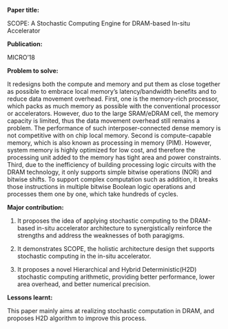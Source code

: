 **Paper title:**

SCOPE: A Stochastic Computing Engine for DRAM-based In-situ Accelerator

**Publication:**

MICRO’18

**Problem to solve:**

It redesigns both the compute and memory and put them as close together as
possible to embrace local memory’s latency/bandwidth benefits and to reduce data
movement overhead. First, one is the memory-rich processor, which packs as much
memory as possible with the conventional processor or accelerators. However, duo
to the large SRAM/eDRAM cell, the memory capacity is limited, thus the data
movement overhead still remains a problem. The performance of such
interposer-connected dense memory is not competitive with on chip local memory.
Second is compute-capable memory, which is also known as processing in memory
(PIM). However, system memory is highly optimized for low cost, and therefore
the processing unit added to the memory has tight area and power constraints.
Third, due to the inefficiency of building processing logic circuits with the
DRAM technology, it only supports simple bitwise operations (NOR) and bitwise
shifts. To support complex computation such as addition, it breaks those
instructions in multiple bitwise Boolean logic operations and processes them one
by one, which take hundreds of cycles.

**Major contribution:**

1.  It proposes the idea of applying stochastic computing to the DRAM-based
    in-situ accelerator architecture to synergistically reinforce the strengths
    and address the weaknesses of both paragigms.

2.  It demonstrates SCOPE, the holistic architecture design thet supports
    stochastic computing in the in-situ accelerator.

3.  It proposes a novel Hierarchical and Hybrid Deterministic(H2D) stochastic
    computing arithmetic, providing better performance, lower area overhead, and
    better numerical precision.

**Lessons learnt:**

This paper mainly aims at realizing stochastic computation in DRAM, and proposes
H2D algorithm to improve this process.
